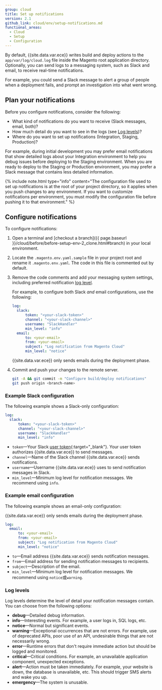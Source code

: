 ```yaml
---
group: cloud
title: Set up notifications
version: 2.1
github_link: cloud/env/setup-notifications.md
functional_areas:
  - Cloud
  - Setup
  - Configuration
---
```


By default, {{site.data.var.ece}} writes build and deploy actions to the `app/var/log/cloud.log` file inside the Magento root application directory. Optionally, you can send logs to a messaging system, such as Slack and email, to receive real-time notifications.

For example, you could send a Slack message to alert a group of people when a deployment fails, and prompt an investigation into what went wrong.

## Plan your notifications
Before you configure notifications, consider the following:

-   What kind of notifications do you want to receive (Slack messages, email, both)?
-   How much detail do you want to see in the logs (see [Log levels](#log-levels))?
-   Where do you want to set up notifications (Integration, Staging, Production)?

For example, during initial development you may prefer email notifications that show detailed logs about your Integration environment to help you debug issues before deploying to the Staging environment. When you are ready to deploy to the Staging or Production environment, you may prefer a Slack message that contains less detailed information.

{% include note.html type="info" content="The configuration file used to set up notifications is at the root of your project directory, so it applies when you push changes to any environment. If you want to customize notifications per environment, you must modify the configuration file before pushing it to that environment." %}

## Configure notifications
To configure notifications:

1.  Open a terminal and [checkout a branch]({{ page.baseurl }}/cloud/before/before-setup-env-2_clone.html#branch) in your local environment.
1.  Locate the `.magento.env.yaml.sample` file in your project root and rename it `.magento.env.yaml`. The code in this file is commented out by default.
1.  Remove the code comments and add your messaging system settings, including preferred notification [log level](#log-levels).

    For example, to configure both Slack _and_ email configurations, use the following:

    ```yaml
    log:
      slack:
          token: "<your-slack-token>"
          channel: "<your-slack-channel>"
          username: "SlackHandler"
          min_level: "info"
      email:
          to: <your-email>
          from: <your-email>
          subject: "Log notification from Magento Cloud"
          min_level: "notice"
    ```

    <div class="bs-callout bs-callout-info" id="info" markdown="1">
    {{site.data.var.ece}} only sends emails during the deployment phase.
    </div>

1. Commit and push your changes to the remote server.

    ```bash
    git -A && git commit -m "Configure build/deploy notifications"
    git push origin <branch-name>
    ```

### Example Slack configuration
The following example shows a Slack-only configuration:

```yaml
log:
  slack:
      token: "<your-slack-token>"
      channel: "<your-slack-channel>"
      username: "SlackHandler"
      min_level: "info"
```

-   `token`—Your Slack [user token](https://api.slack.com/docs/token-types#user){:target="\_blank"}. Your user token authorizes {{site.data.var.ece}} to send messages.
-   `channel`—Name of the Slack channel {{site.data.var.ece}} sends notifications.
-   `username`—Username {{site.data.var.ece}} uses to send notification messages in Slack.
-   `min_level`—Minimum log level for notification messages. We recommend using `info`.

### Example email configuration
The following example shows an email-only configuration:

<div class="bs-callout bs-callout-info" id="info" markdown="1">
{{site.data.var.ece}} only sends emails during the deployment phase.
</div>

```yaml
log:
  email:
      to: <your-email>
      from: <your-email>
      subject: "Log notification from Magento Cloud"
      min_level: "notice"
```

-   `to`—Email address {{site.data.var.ece}} sends notification messages.
-   `from`—Email address for sending notification messages to recipients.
-   `subject`—Description of the email.
-   `min_level`—Minimum log level for notification messages. We recommend using `notice`或`warning`.

### Log levels
Log levels determine the level of detail your notification messages contain. You can choose from the following options:

-   **debug**—Detailed debug information.
-   **info**—Interesting events. For example, a user logs in, SQL logs, etc.
-   **notice**—Normal but significant events.
-   **warning**—Exceptional occurrences that are not errors. For example, use of deprecated APIs, poor use of an API, undesirable things that are not necessarily wrong.
-   **error**—Runtime errors that don't require immediate action but should be logged and monitored.
-   **critical**—Critical conditions. For example, an unavailable application component, unexpected exceptions.
-   **alert**—Action must be taken immediately. For example, your website is down, the database is unavailable, etc. This should trigger SMS alerts and wake you up.
-   **emergency**—The system is unusable.